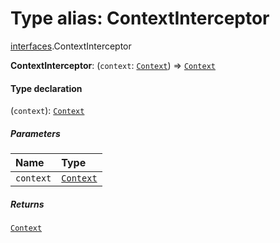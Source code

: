 # Type alias: ContextInterceptor

[interfaces](/auto-docs/editor/modules/interfaces.md).ContextInterceptor

**ContextInterceptor**: (`context`: [`Context`](/auto-docs/editor/interfaces/interfaces.Context.md)) => [`Context`](/auto-docs/editor/interfaces/interfaces.Context.md)

#### Type declaration

(`context`): [`Context`](/auto-docs/editor/interfaces/interfaces.Context.md)

##### Parameters

| Name | Type |
| :------ | :------ |
| `context` | [`Context`](/auto-docs/editor/interfaces/interfaces.Context.md) |

##### Returns

[`Context`](/auto-docs/editor/interfaces/interfaces.Context.md)
